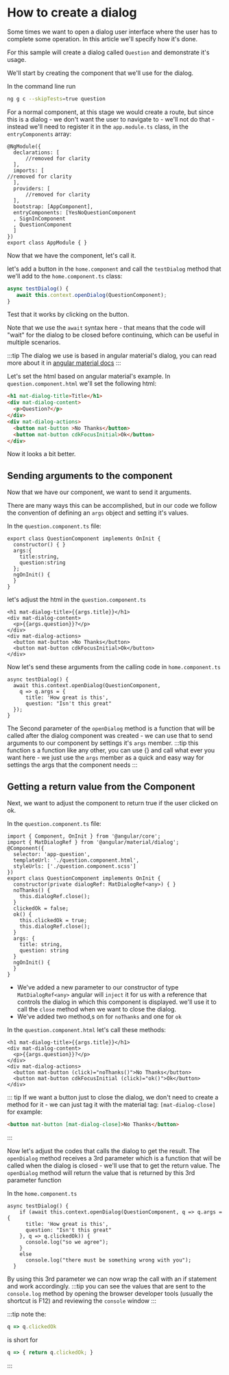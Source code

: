 # How to create a dialog

Some times we want to open a dialog user interface where the user has to complete some operation.
In this article we'll specify how it's done.

For this sample will create a dialog called `Question` and demonstrate it's usage.

We'll start by creating the component that we'll use for the dialog.

In the command line run
```sh
ng g c --skipTests=true question
```

For a normal component, at this stage we would create a route, but since this is a dialog - we don't want the user to navigate to - we'll not do that - instead we'll need to register it in the `app.module.ts` class, in the `entryComponents` array:
```ts{14}
@NgModule({
  declarations: [
      //removed for clarity
  ],
  imports: [
//removed for clarity
  ],
  providers: [
      //removed for clarity
  ],
  bootstrap: [AppComponent],
  entryComponents: [YesNoQuestionComponent
  , SignInComponent
  , QuestionComponent
  ]
})
export class AppModule { }
```

Now that we have the component, let's call it.

let's add a button in the `home.component` and call the `testDialog` method that we'll add to the `home.component.ts` class:
```ts
async testDialog() {
   await this.context.openDialog(QuestionComponent);
}
```

Test that it works by clicking on the button.

Note that we use the `await` syntax here - that means that the code will "wait" for the dialog to be closed before continuing, which can be useful in multiple scenarios.

:::tip
The dialog we use is based in angular material's dialog, you can read more about it in [angular material docs](https://material.angular.io/components/dialog/overview)
:::

Let's set the html based on angular material's example. In `question.component.html` we'll set the following html:
```html
<h1 mat-dialog-title>Title</h1>
<div mat-dialog-content>
  <p>Question?</p>
</div>
<div mat-dialog-actions>
  <button mat-button >No Thanks</button>
  <button mat-button cdkFocusInitial>Ok</button>
</div>
```

Now it looks a bit better.

## Sending arguments to the component
Now that we have our component, we want to send it arguments.

There are many ways this can be accomplished, but in our code we follow the convention of defining an `args` object and setting it's values.

In the `question.component.ts` file:
```ts{3-6}
export class QuestionComponent implements OnInit {
  constructor() { }
  args:{
    title:string,
    question:string
  };
  ngOnInit() {
  }
}
```

let's adjust the html in the `question.component.ts`
```html{1,3}
<h1 mat-dialog-title>{{args.title}}</h1>
<div mat-dialog-content>
  <p>{{args.question}}?</p>
</div>
<div mat-dialog-actions>
  <button mat-button >No Thanks</button>
  <button mat-button cdkFocusInitial>Ok</button>
</div>
```

Now let's send these arguments from the calling code in `home.component.ts`
```ts{3-6}
async testDialog() {
  await this.context.openDialog(QuestionComponent, 
    q => q.args = {
      title: 'How great is this',
      question: "Isn't this great"
  });
}
```
The Second parameter of the `openDialog` method is a function that will be called after the dialog component was created - we can use that to send arguments to our component by settings it's `args` member.
:::tip
this function s a function like any other, you can use {} and call what ever you want here - we just use the `args` member as a quick and easy way for settings the args that the component needs
:::

## Getting a return value from the Component
Next, we want to adjust the component to return true if the user clicked on ok.

In the `question.component.ts` file:
```ts{9-17}
import { Component, OnInit } from '@angular/core';
import { MatDialogRef } from '@angular/material/dialog';
@Component({
  selector: 'app-question',
  templateUrl: './question.component.html',
  styleUrls: ['./question.component.scss']
})
export class QuestionComponent implements OnInit {
  constructor(private dialogRef: MatDialogRef<any>) { }
  noThanks() {
    this.dialogRef.close();
  }
  clickedOk = false;
  ok() {
    this.clickedOk = true;
    this.dialogRef.close();
  }
  args: {
    title: string,
    question: string
  }
  ngOnInit() {
  }
}
```
* We've added a new parameter to our constructor of type `MatDialogRef<any>` angular will `inject` it for us with a reference that controls the dialog in which this component is displayed. we'll use it to call the `close` method when we want to close the dialog.
* We've added two method,s on for `noThanks` and one for `ok`

In the `question.component.html` let's call these methods:
```html{6,7}
<h1 mat-dialog-title>{{args.title}}</h1>
<div mat-dialog-content>
  <p>{{args.question}}?</p>
</div>
<div mat-dialog-actions>
  <button mat-button (click)="noThanks()">No Thanks</button>
  <button mat-button cdkFocusInitial (click)="ok()">Ok</button>
</div>
```
::: tip
If we want a button just to close the dialog, we don't need to create a method for it - we can just tag it with the material tag: `[mat-dialog-close]`
for example:
```html
<button mat-button [mat-dialog-close]>No Thanks</button>
```
:::

Now let's adjust the codes that calls the dialog to get the result.
The `openDialog` method receives a 3rd parameter which is a function that will be called when the dialog is closed - we'll use that to get the return value. The `openDialog` method will return the value that is returned by this 3rd parameter function

In the `home.component.ts`
```ts{4}
async testDialog() {
    if (await this.context.openDialog(QuestionComponent, q => q.args = {
      title: 'How great is this',
      question: "Isn't this great"
    }, q => q.clickedOk)) {
      console.log("so we agree");
    }
    else
      console.log("there must be something wrong with you");
  }
```
By using this 3rd parameter we can now wrap the call with an if statement and work accordingly.
:::tip
you can see the values that are sent to the `console.log` method by opening the browser developer tools (usually the shortcut is F12) and reviewing the `console` window
:::

:::tip note
the:
```ts
q => q.clickedOk
```
is short for 
```ts
q => { return q.clickedOk; }
```
:::